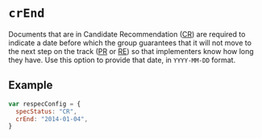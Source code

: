 # `crEnd`

Documents that are in Candidate Recommendation ([CR](specStatus#status-cr)) are required to indicate a date before which the group guarantees that it will not move to the next step on the track ([PR](specStatus#status-pr) or [RE](specStatus#status-rec)) so that implementers know how long they have. Use this option to provide that date, in `YYYY-MM-DD` format. 

## Example

```js
var respecConfig = {
  specStatus: "CR",
  crEnd: "2014-01-04",
}
```
